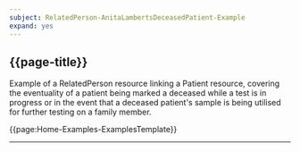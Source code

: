 ```yaml
---
subject: RelatedPerson-AnitaLambertsDeceasedPatient-Example 
expand: yes
---
```



## {{page-title}}

Example of a RelatedPerson resource linking a Patient resource, covering the eventuality of a patient being marked a deceased while a test is in progress or in the event that a deceased patient's sample is being utilised for further testing on a family member.


{{page:Home-Examples-ExamplesTemplate}}

---